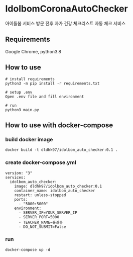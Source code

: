 # IdolbomCoronaAutoChecker
아이돌봄 서비스 방문 전후 자가 건강 체크리스트 자동 체크 서비스

## Requirements
Google Chrome, python3.8

## How to use
```
# install requirements
python3 -m pip install -r requirements.txt

# setup .env
Open .env file and fill environment

# run
python3 main.py
```

## How to use with docker-compose

### build docker image
```
docker build -t dldhk97/idolbom_auto_checker:0.1 .
```

### create docker-compose.yml
```
version: "3"
services:
  idolbom_auto_checker:
    image: dldhk97/idolbom_auto_checker:0.1
    container_name: idolbom_auto_checker
    restart: unless-stopped
    ports:
      - "5000:5000"
    environment:
      - SERVER_IP=YOUR_SERVER_IP
      - SERVER_PORT=5000
      - TEACHER_NAME=홍길동
      - DO_NOT_SUBMIT=False
```

### run
```
docker-compose up -d
```
